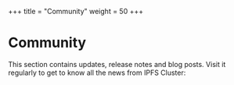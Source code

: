 +++
title = "Community"
weight = 50
+++

# Community

This section contains updates, release notes and blog posts. Visit it regularly to get to know all the news from IPFS Cluster:
